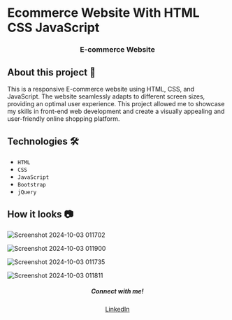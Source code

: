 # Ecommerce Website With HTML CSS JavaScript

<div align = "center">
    
</div>

<h3 align="center"><b>E-commerce Website</b></h3>


## About this project 🚀

This is a responsive E-commerce website using HTML, CSS, and JavaScript. The website seamlessly adapts to different screen sizes, providing an optimal user experience. This project allowed me to showcase my skills in front-end web development and create a visually appealing and user-friendly online shopping platform.

## Technologies 🛠️

* `HTML`
* `CSS`
* `JavaScript`
* `Bootstrap`
* `jQuery`

## How it looks 📷
![Screenshot 2024-10-03 011702](https://github.com/user-attachments/assets/011f7bba-b52b-409e-9952-5931dc18b7b3)


![Screenshot 2024-10-03 011900](https://github.com/user-attachments/assets/0799d655-48e6-4a6a-99a6-f81c91339a40)

![Screenshot 2024-10-03 011735](https://github.com/user-attachments/assets/dd25ac84-f5f7-46a9-a533-86eb641a7e18)

![Screenshot 2024-10-03 011811](https://github.com/user-attachments/assets/f86d17ca-6892-405a-a458-40fa60e8c2b0)

<h5 align="center">Connect with me!</h5>

  <p align="center">
    <a href="https://www.linkedin.com/in/utsav-kumar-gupta-3986a228a" target="_blank">LinkedIn</a>
  </p>
